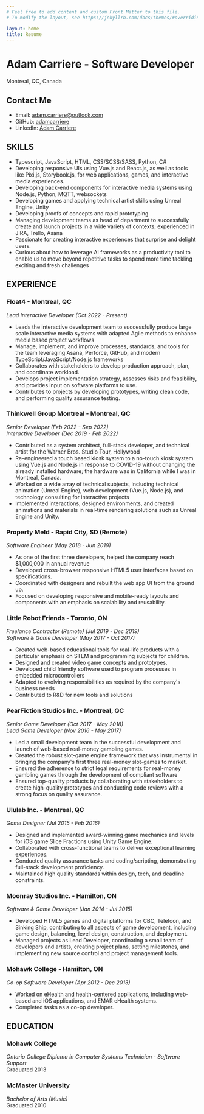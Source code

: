 ```yaml
---
# Feel free to add content and custom Front Matter to this file.
# To modify the layout, see https://jekyllrb.com/docs/themes/#overriding-theme-defaults

layout: home
title: Resume
---
```

# Adam Carriere - Software Developer
Montreal, QC, Canada

## Contact Me

- Email: [adam.carriere@outlook.com](mailto:adam.carriere@outlook.com)
- GitHub: [adamcarriere](https://github.com/adamcarriere)
- LinkedIn: [Adam Carriere](https://www.linkedin.com/in/adam-carriere-122b8271/)

## SKILLS
- Typescript, JavaScript, HTML, CSS/SCSS/SASS, Python, C#
- Developing responsive UIs using Vue.js and React.js, as well as tools like Pixi.js, Storybook.js, for web applications, games, and interactive media experiences.
- Developing back-end components for interactive media systems using Node.js, Python, MQTT, websockets
- Developing games and applying technical artist skills using Unreal Engine, Unity
- Developing proofs of concepts and rapid prototyping
- Managing development teams as head of department to successfully create and launch projects in a wide variety of contexts; experienced in JIRA, Trello, Asana
- Passionate for creating interactive experiences that surprise and delight users.
- Curious about how to leverage AI frameworks as a productivity tool to enable us to move beyond repetitive tasks to spend more time tackling exciting and fresh challenges

## EXPERIENCE

### Float4 - Montreal, QC
_Lead Interactive Developer (Oct 2022 - Present)_

- Leads the interactive development team to successfully produce large scale interactive media systems with adapted Agile methods to enhance media based project workflows
- Manage, implement, and improve processes, standards, and tools for the team leveraging Asana, Perforce, GitHub, and modern TypeScript/JavaScript/Node.js frameworks
- Collaborates with stakeholders to develop production approach, plan, and coordinate workload.
- Develops project implementation strategy, assesses risks and feasibility, and provides input on software platforms to use.
- Contributes to projects by developing prototypes, writing clean code, and performing quality assurance testing.

### Thinkwell Group Montreal - Montreal, QC
_Senior Developer (Feb 2022 - Sep 2022)_  
_Interactive Developer (Dec 2019 - Feb 2022)_

- Contributed as a system architect, full-stack developer, and technical artist for the Warner Bros. Studio Tour, Hollywood
- Re-engineered a touch based kiosk system to a no-touch kiosk system using Vue.js and Node.js in response to COVID-19 without changing the already installed hardware; the hardware was in California while I was in Montreal, Canada.
- Worked on a wide array of technical subjects, including technical animation (Unreal Engine), web development (Vue.js, Node.js), and technology consulting for interactive projects
- Implemented interactions, designed environments, and created animations and materials in real-time rendering solutions such as Unreal Engine and Unity.


### Property Meld - Rapid City, SD (Remote)
_Software Engineer (May 2018 - Jun 2019)_

- As one of the first three developers, helped the company reach $1,000,000 in annual revenue
- Developed cross-browser responsive HTML5 user interfaces based on specifications.
- Coordinated with designers and rebuilt the web app UI from the ground up.
- Focused on developing responsive and mobile-ready layouts and components with an emphasis on scalability and reusability.

### Little Robot Friends - Toronto, ON
_Freelance Contractor (Remote) (Jul 2019 - Dec 2019)_  
_Software & Game Developer (May 2017 - Oct 2017)_

- Created web-based educational tools for real-life products with a particular emphasis on STEM and programming subjects for children.
- Designed and created video game concepts and prototypes.
- Developed child friendly software used to program processes in embedded microcontrollers
- Adapted to evolving responsibilities as required by the company's business needs
- Contributed to R&D for new tools and solutions

### PearFiction Studios Inc. - Montreal, QC
_Senior Game Developer (Oct 2017 - May 2018)_  
_Lead Game Developer (Nov 2016 - May 2017)_

- Led a small development team in the successful development and launch of web-based real-money gambling games.
- Created the robust slot-game engine framework that was instrumental in bringing the company's first three real-money slot-games to market.
- Ensured the adherence to strict legal requirements for real-money gambling games through the development of compliant software
- Ensured top-quality products by collaborating with stakeholders to create high-quality prototypes and conducting code reviews with a strong focus on quality assurance.

### Ululab Inc. - Montreal, QC
_Game Designer (Jul 2015 - Feb 2016)_

- Designed and implemented award-winning game mechanics and levels for iOS game Slice Fractions using Unity Game Engine.
- Collaborated with cross-functional teams to deliver exceptional learning experiences.
- Conducted quality assurance tasks and coding/scripting, demonstrating full-stack development proficiency.
- Maintained high quality standards within design, tech, and deadline constraints.

### Moonray Studios Inc. - Hamilton, ON
_Software & Game Developer (Jan 2014 - Jul 2015)_

- Developed HTML5 games and digital platforms for CBC, Teletoon, and Sinking Ship, contributing to all aspects of game development, including game design, balancing, level design, construction, and deployment.
- Managed projects as Lead Developer, coordinating a small team of developers and artists, creating project plans, setting milestones, and implementing new source control and project management tools.

### Mohawk College - Hamilton, ON
_Co-op Software Developer (Apr 2012 - Dec 2013)_

- Worked on eHealth and health-centered applications, including web-based and iOS applications, and EMAR eHealth systems.
- Completed tasks as a co-op developer.

## EDUCATION

### Mohawk College
_Ontario College Diploma in Computer Systems Technician - Software Support_  
Graduated 2013

### McMaster University
_Bachelor of Arts (Music)_  
Graduated 2010

